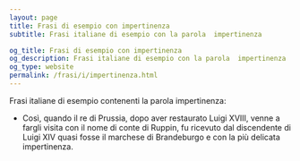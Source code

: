 ```yaml
---
layout: page
title: Frasi di esempio con impertinenza 
subtitle: Frasi italiane di esempio con la parola  impertinenza

og_title: Frasi di esempio con impertinenza 
og_description: Frasi italiane di esempio con la parola  impertinenza
og_type: website
permalink: /frasi/i/impertinenza.html
---
```


Frasi italiane di esempio contenenti la parola impertinenza:


- Così, quando il re di Prussia, dopo aver restaurato Luigi XVIII, venne a fargli visita con il nome di conte di Ruppin, fu ricevuto dal discendente di Luigi XIV quasi fosse il marchese di Brandeburgo e con la più delicata impertinenza.
